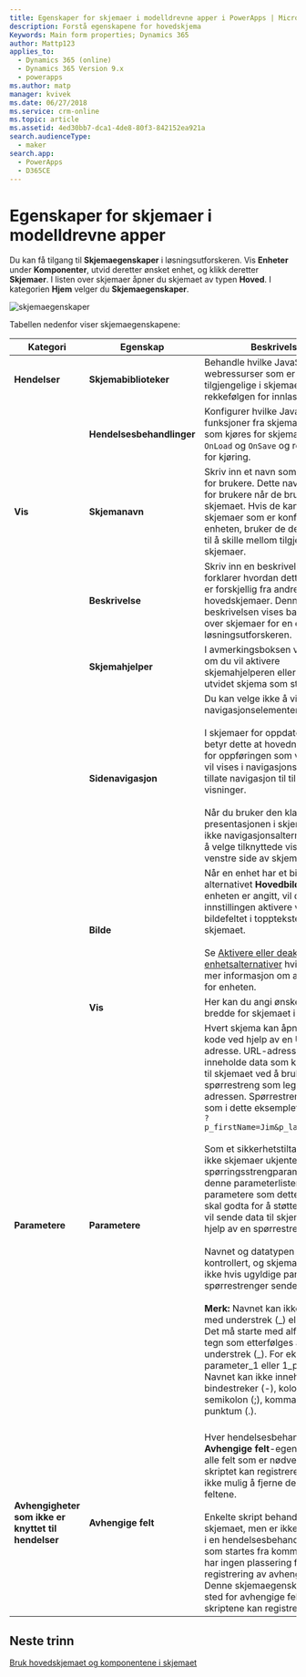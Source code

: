 ```yaml
---
title: Egenskaper for skjemaer i modelldrevne apper i PowerApps | MicrosoftDocs
description: Forstå egenskapene for hovedskjema
Keywords: Main form properties; Dynamics 365
author: Mattp123
applies_to:
  - Dynamics 365 (online)
  - Dynamics 365 Version 9.x
  - powerapps
ms.author: matp
manager: kvivek
ms.date: 06/27/2018
ms.service: crm-online
ms.topic: article
ms.assetid: 4ed30bb7-dca1-4de8-80f3-842152ea921a
search.audienceType:
  - maker
search.app:
  - PowerApps
  - D365CE
---
```


# <a name="model-driven-app-form-properties"></a>Egenskaper for skjemaer i modelldrevne apper 

Du kan få tilgang til **Skjemaegenskaper** i løsningsutforskeren. Vis **Enheter** under **Komponenter**, utvid deretter ønsket enhet, og klikk deretter **Skjemaer**. I listen over skjemaer åpner du skjemaet av typen **Hoved**. I kategorien **Hjem** velger du **Skjemaegenskaper**.

![skjemaegenskaper](media/form-properties.png)

Tabellen nedenfor viser skjemaegenskapene:  
  
|Kategori|Egenskap|Beskrivelse|  
|---------|--------------|-----------------|  
|**Hendelser**|**Skjemabiblioteker**|Behandle hvilke JavaScript-webressurser som er tilgjengelige i skjemaet og rekkefølgen for innlasting.|  
||**Hendelsesbehandlinger**|Konfigurer hvilke JavaScript-funksjoner fra skjemabiblioteker som kjøres for skjemahendelsene `OnLoad` og `OnSave` og rekkefølgen for kjøring.|  
|**Vis**|**Skjemanavn**|Skriv inn et navn som gir mening for brukere. Dette navnet vises for brukere når de bruker skjemaet. Hvis de kan bruke flere skjemaer som er konfigurert for enheten, bruker de dette navnet til å skille mellom tilgjengelige skjemaer.|  
||**Beskrivelse**|Skriv inn en beskrivelse som forklarer hvordan dette skjemaet er forskjellig fra andre hovedskjemaer. Denne beskrivelsen vises bare i listen over skjemaer for en enhet i løsningsutforskeren.|  
||**Skjemahjelper**|I avmerkingsboksen velger du om du vil aktivere skjemahjelperen eller vise et utvidet skjema som standard.|
||**Sidenavigasjon**|Du kan velge ikke å vise navigasjonselementer.<br /><br /> I skjemaer for oppdaterte enheter betyr dette at hovednavnverdien for oppføringen som vises, ikke vil vises i navigasjonsfeltet for å tillate navigasjon til tilknyttede visninger.<br /><br /> Når du bruker den klassiske presentasjonen i skjemaer, vises ikke navigasjonsalternativene for å velge tilknyttede visninger på venstre side av skjemaet.|  
||**Bilde**|Når en enhet har et bildefelt og alternativet **Hovedbilde** for enheten er angitt, vil denne innstillingen aktivere visning av bildefeltet i toppteksten i skjemaet.<br /><br /> Se [Aktivere eller deaktivere enhetsalternativer](../common-data-service/edit-entities.md#enable-or-disable-entity-options) hvis du vil ha mer informasjon om alternativene for enheten.|  ||**Vis**|**Angi en maks. bredde (i piksler)** for å begrense bredden på skjemaet. Standardverdien er 1 900.|  
||**Vis**|Her kan du angi ønsket maksimal bredde for skjemaet i piksler.|
|**Parametere**|**Parametere**|Hvert skjema kan åpnes med kode ved hjelp av en URL-adresse. URL-adressen kan også inneholde data som kan sendes til skjemaet ved å bruke en spørrestreng som legges til URL-adressen. Spørrestrenger ser ut som i dette eksemplet:<br />`?p_firstName=Jim&p_lastName=Daly`<br /><br /> Som et sikkerhetstiltak godtar ikke skjemaer ukjente spørringsstrengparametere. Bruk denne parameterlisten til å angi parametere som dette skjemaet skal godta for å støtte kode som vil sende data til skjemaene ved hjelp av en spørrestreng.<br /><br /> Navnet og datatypen vil bli kontrollert, og skjemaet åpnes ikke hvis ugyldige parametere for spørrestrenger sendes til det.<br /><br />**Merk:** Navnet kan ikke starte med understrek (_) eller crm\_. Det må starte med alfanumeriske tegn som etterfølges av en understrek (\_). For eksempel parameter_1 eller 1_parameter. Navnet kan ikke inneholde bindestreker (-), kolon (:), semikolon (;), komma (,) eller punktum (.). <br /><br />|  
|**Avhengigheter som ikke er knyttet til hendelser**|**Avhengige felt**|Hver hendelsesbehandling har en **Avhengige felt**-egenskap, slik at alle felt som er nødvendige i skriptet kan registreres. Det er ikke mulig å fjerne de avhengige feltene.<br /><br /> Enkelte skript behandler skjemaet, men er ikke konfigurert i en hendelsesbehandling. Skript som startes fra kommandolinjen har ingen plassering for registrering av avhengige felt. Denne skjemaegenskapen er et sted for avhengige felt der disse skriptene kan registreres.|  

## <a name="next-steps"></a>Neste trinn

[Bruk hovedskjemaet og komponentene i skjemaet](use-main-form-and-components.md)
